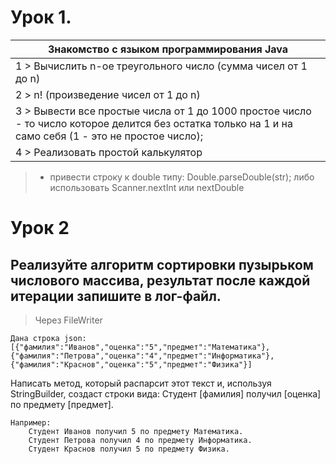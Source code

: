 # Урок 1.

| Знакомство с языком программирования Java                                                                                                              |
| ------------------------------------------------------------------------------------------------------------------------------------------------------ |
| 1 > Вычислить n-ое треугольного число (сумма чисел от 1 до n)                                                                                          |
| 2 > n! (произведение чисел от 1 до n)                                                                                                                  |
| 3 > Вывести все простые числа от 1 до 1000 простое число - то число которое делится без остатка только на 1 и на само себя (1 - это не простое число); |
| 4 > Реализовать простой калькулятор                                                                                                                    |

> * привести строку к double типу: Double.parseDouble(str); либо использовать Scanner.nextInt или nextDouble




# Урок 2
## Реализуйте алгоритм сортировки пузырьком числового массива, результат после каждой итерации запишите в лог-файл.
> Через FileWriter

    Дана строка json:
    [{"фамилия":"Иванов","оценка":"5","предмет":"Математика"}, {"фамилия":"Петрова","оценка":"4","предмет":"Информатика"}, {"фамилия":"Краснов","оценка":"5","предмет":"Физика"}]
Написать метод, который распарсит этот текст и, используя StringBuilder, создаст строки вида:
Студент [фамилия] получил [оценка] по предмету [предмет].

    Например:
        Студент Иванов получил 5 по предмету Математика.
        Студент Петрова получил 4 по предмету Информатика.
        Студент Краснов получил 5 по предмету Физика.